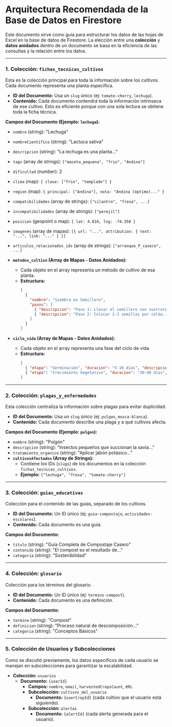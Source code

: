 # Arquitectura Recomendada de la Base de Datos en Firestore

Este documento sirve como guía para estructurar los datos de las hojas de Excel en la base de datos de Firestore. La elección entre una **colección** y **datos anidados** dentro de un documento se basa en la eficiencia de las consultas y la relación entre los datos.

---

### 1. Colección: `fichas_tecnicas_cultivos`

Esta es la colección principal para toda la información sobre los cultivos. Cada documento representa una planta específica.

-   **ID del Documento:** Usa un `slug` único (ej: `tomate-cherry`, `lechuga`).
-   **Contenido:** Cada documento contendrá toda la información intrínseca de ese cultivo. Esto es eficiente porque con una sola lectura se obtiene toda la ficha técnica.

**Campos del Documento (Ejemplo: `lechuga`):**

-   `nombre` (string): "Lechuga"
-   `nombreCientifico` (string): "Lactuca sativa"
-   `descripcion` (string): "La lechuga es una planta..."
-   `tags` (array de strings): `["maceta_pequena", "frio", "Andina"]`
-   `dificultad` (number): 2
-   `clima` (map): `{ clase: ["frio", "templado"] }`
-   `region` (map): `{ principal: ["Andina"], nota: "Andina (óptimo)..." }`
-   `compatibilidades` (array de strings): `["cilantro", "fresa", ...]`
-   `incompatibilidades` (array de strings): `["perejil"]`
-   `posicion` (geopoint o map): `{ lat: 4.816, lng: -74.350 }`
-   `imagenes` (array de mapas): `[{ url: "...", attribution: { text: "...", link: "..." } }]`
-   `articulos_relacionados_ids` (array de strings): `["arranque_P_casero", ...]`

-   **`metodos_cultivo` (Array de Mapas - Datos Anidados):**
    -   Cada objeto en el array representa un método de cultivo de esa planta.
    -   **Estructura:**
        ```json
        [
          {
            "nombre": "Siembra en Semillero",
            "pasos": [
              { "descripcion": "Paso 1: Llenar el semillero con sustrato..." },
              { "descripcion": "Paso 2: Colocar 2-3 semillas por celda..." }
            ]
          }
        ]
        ```

-   **`ciclo_vida` (Array de Mapas - Datos Anidados):**
    -   Cada objeto en el array representa una fase del ciclo de vida.
    -   **Estructura:**
        ```json
        [
          { "etapa": "Germinación", "duracion": "5-10 días", "descripcion": "La semilla brota..." },
          { "etapa": "Crecimiento Vegetativo", "duracion": "30-40 días", "descripcion": "Desarrollo de hojas..." }
        ]
        ```

---

### 2. Colección: `plagas_y_enfermedades`

Esta colección centraliza la información sobre plagas para evitar duplicidad.

-   **ID del Documento:** Usa un `slug` único (ej: `pulgon`, `mosca-blanca`).
-   **Contenido:** Cada documento describe una plaga y a qué cultivos afecta.

**Campos del Documento (Ejemplo: `pulgon`):**

-   `nombre` (string): "Pulgón"
-   `descripcion` (string): "Insectos pequeños que succionan la savia..."
-   `tratamiento_organico` (string): "Aplicar jabón potásico..."
-   **`cultivosAfectados` (Array de Strings):**
    -   Contiene los IDs (`slugs`) de los documentos en la colección `fichas_tecnicas_cultivos`.
    -   **Ejemplo:** `["lechuga", "fresa", "tomate-cherry"]`

---

### 3. Colección: `guias_educativas`

Colección para el contenido de las guías, separado de los cultivos.

-   **ID del Documento:** Un ID único (ej: `guia-compostaje`, `actividades-escolares`).
-   **Contenido:** Cada documento es una guía.

**Campos del Documento:**

-   `titulo` (string): "Guía Completa de Compostaje Casero"
-   `contenido` (string): "El compost es el resultado de..."
-   `categoria` (string): "Sostenibilidad"

---

### 4. Colección: `glosario`

Colección para los términos del glosario.

-   **ID del Documento:** Un ID único (ej: `termino-compost`).
-   **Contenido:** Cada documento es una definición.

**Campos del Documento:**

-   `termino` (string): "Compost"
-   `definicion` (string): "Proceso natural de descomposición..."
-   `categoria` (string): "Conceptos Básicos"

---

### 5. Colección de Usuarios y Subcolecciones

Como se discutió previamente, los datos específicos de cada usuario se manejan en subcolecciones para garantizar la escalabilidad.

-   **Colección:** `usuarios`
    -   **Documento:** `{userId}`
        -   **Campos:** `nombre`, `email`, `harvestedCropsCount`, etc.
        -   **Subcolección:** `cultivos_del_usuario`
            -   **Documento:** `{userCropId}` (cada cultivo que el usuario está siguiendo).
        -   **Subcolección:** `alertas`
            -   **Documento:** `{alertId}` (cada alerta generada para el usuario).
